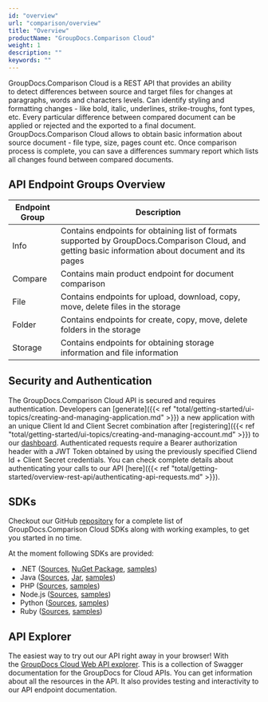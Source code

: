 ```yaml
---
id: "overview"
url: "comparison/overview"
title: "Overview"
productName: "GroupDocs.Comparison Cloud"
weight: 1
description: ""
keywords: ""
---
```


GroupDocs.Comparison Cloud is a REST API that provides an ability to detect differences between source and target files for changes at paragraphs, words and characters levels. Can identify styling and formatting changes - like bold, italic, underlines, strike-troughs, font types, etc.
Every particular difference between compared document can be applied or rejected and the exported to a final document.
GroupDocs.Comparison Cloud allows to obtain basic information about source document - file type, size, pages count etc.
Once comparison process is complete, you can save a differences summary report which lists all changes found between compared documents.

## API Endpoint Groups Overview ##

|Endpoint Group|Description
|---|---
|Info|Contains endpoints for obtaining list of formats supported by GroupDocs.Comparison Cloud, and getting basic information about document and its pages
|Compare|Contains main product endpoint for document comparison
|File|Contains endpoints for upload, download, copy, move, delete files in the storage
|Folder|Contains endpoints for create, copy, move, delete folders in the storage
|Storage|Contains endpoints for obtaining storage information and file information

## Security and Authentication ##

The GroupDocs.Comparison Cloud API is secured and requires authentication. Developers can [generate]({{< ref "total/getting-started/ui-topics/creating-and-managing-application.md" >}}) a new application with an unique Client Id and Client Secret combination after [registering]({{< ref "total/getting-started/ui-topics/creating-and-managing-account.md" >}}) to our [dashboard](https://dashboard.groupdocs.cloud). Authenticated requests require a Bearer authorization header with a JWT Token obtained by using the previously specified Cliend Id + Client Secret credentials. You can check complete details about authenticating your calls to our API [here]({{< ref "total/getting-started/overview-rest-api/authenticating-api-requests.md" >}}).

## SDKs ##

Checkout our GitHub [repository](https://github.com/groupdocs-comparison-cloud) for a complete list of GroupDocs.Comparison Cloud SDKs along with working examples, to get you started in no time.

At the moment following SDKs are provided:

* .NET ([Sources](https://github.com/groupdocs-comparison-cloud/groupdocs-comparison-cloud-dotnet), [NuGet Package](https://www.nuget.org/packages/GroupDocs.Comparison-Cloud), [samples](https://github.com/groupdocs-comparison-cloud/groupdocs-comparison-cloud-dotnet-samples))
* Java ([Sources](https://github.com/groupdocs-comparison-cloud/groupdocs-comparison-cloud-java), [Jar](https://repository.groupdocs.cloud/webapp/#/artifacts/browse/tree/General/repo/com/groupdocs/groupdocs-comparison-cloud), [samples](https://github.com/groupdocs-comparison-cloud/groupdocs-comparison-cloud-java-samples))
* PHP ([Sources](https://github.com/groupdocs-comparison-cloud/groupdocs-comparison-cloud-php), [samples](https://github.com/groupdocs-comparison-cloud/groupdocs-comparison-cloud-php-samples))
* Node.js ([Sources](https://github.com/groupdocs-comparison-cloud/groupdocs-comparison-cloud-node), [samples](https://github.com/groupdocs-comparison-cloud/groupdocs-comparison-cloud-node-samples))
* Python ([Sources](https://github.com/groupdocs-comparison-cloud/groupdocs-comparison-cloud-python), [samples](https://github.com/groupdocs-comparison-cloud/groupdocs-comparison-cloud-python-samples))
* Ruby ([Sources](https://github.com/groupdocs-comparison-cloud/groupdocs-comparison-cloud-ruby), [samples](https://github.com/groupdocs-comparison-cloud/groupdocs-comparison-cloud-ruby-samples))

## API Explorer ##

The easiest way to try out our API right away in your browser! With the [GroupDocs Cloud Web API explorer](https://apireference.groupdocs.cloud/comparison/). This is a collection of Swagger documentation for the GroupDocs for Cloud APIs. You can get information about all the resources in the API. It also provides testing and interactivity to our API endpoint documentation.
